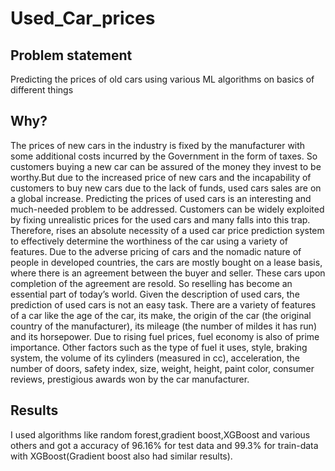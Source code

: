 # Used_Car_prices
## Problem statement
Predicting the prices of old cars using various ML algorithms on basics of different things
## Why?
The prices of new cars in the industry is fixed by the manufacturer with some additional costs incurred by the Government in the form of taxes.
So customers buying a new car can be assured of the money they invest to be worthy.But due to the increased price of new cars and the incapability of customers to buy new cars due to the lack of funds, 
used cars sales are on a global increase. Predicting the prices of used cars is an interesting and much-needed problem to be addressed.
Customers can be widely exploited by fixing unrealistic prices for the used cars and many falls into this trap. Therefore, rises an absolute necessity of a used car price prediction system to effectively determine the worthiness of the car using a variety of features.
Due to the adverse pricing of cars and the nomadic nature of people in developed countries, the cars are mostly bought on a lease basis, where there is an agreement between the buyer and seller.
These cars upon completion of the agreement are resold. So reselling has become an essential part of today’s world. 
Given the description of used cars, the prediction of used cars is not an easy task. There are a variety of features of a car like the age of the car, its make, the origin of the car (the original country of the manufacturer), its mileage (the number of mildes it has run) and its horsepower.
Due to rising fuel prices, fuel economy is also of prime importance. Other factors such as the type of fuel it uses, style, braking system, the volume of its cylinders (measured in cc), acceleration, the number of doors, safety index, size, weight, height, paint color, consumer reviews, prestigious awards won by the car manufacturer.
## Results
I used algorithms like random forest,gradient boost,XGBoost and various others and got a accuracy of 96.16% for test data and 99.3% for train-data with XGBoost(Gradient boost also had similar results).
